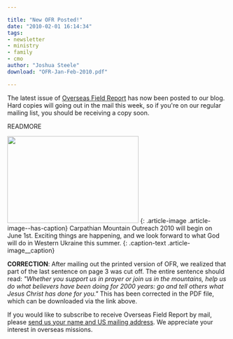 ```yaml
---

title: "New OFR Posted!"
date: "2010-02-01 16:14:34"
tags:
- newsletter
- ministry
- family
- cmo
author: "Joshua Steele"
download: "OFR-Jan-Feb-2010.pdf"

---
```


The latest issue of <a href="http://www.ofreport.com/archives/">Overseas Field Report</a> has now been posted to our blog. Hard copies will going out in the mail this week, so if you're on our regular mailing list, you should be receiving a copy soon.

READMORE

<a href="//d21yo20tm8bmc2.cloudfront.net/2010/02/looking-ahead-02-01.jpg"><img class="size-medium wp-image-909" title="looking-ahead-02-01" src="//d21yo20tm8bmc2.cloudfront.net/2010/02/looking-ahead-02-01-300x199.jpg" alt="" width="300" height="199" /></a>
{: .article-image .article-image--has-caption}
Carpathian Mountain Outreach 2010 will begin on June 1st. Exciting things are happening, and we look forward to what God will do in Western Ukraine this summer.
{: .caption-text .article-image__caption}

**CORRECTION**: After mailing out the printed version of OFR, we realized that part of the last sentence on page 3 was cut off. The entire sentence should read: *"Whether you support us in prayer or join us in the mountains, help us do what believers have been doing for 2000 years: go and tell others what Jesus Christ has done for you."* This has been corrected in the PDF file, which can be downloaded via the link above.

If you would like to subscribe to receive Overseas Field Report by mail, please <a href="http://www.ofreport.com/contact/">send us your name and US mailing address</a>. We appreciate your interest in overseas missions.
